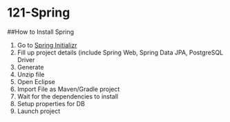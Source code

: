 # 121-Spring
##How to Install Spring
1. Go to [Spring Initializr](https://start.spring.io/)
2. Fill up project details (include Spring Web, Spring Data JPA, PostgreSQL Driver
3. Generate
4. Unzip file
5. Open Eclipse
6. Import File as Maven/Gradle project
7. Wait for the dependencies to install
8. Setup properties for DB
9. Launch project
